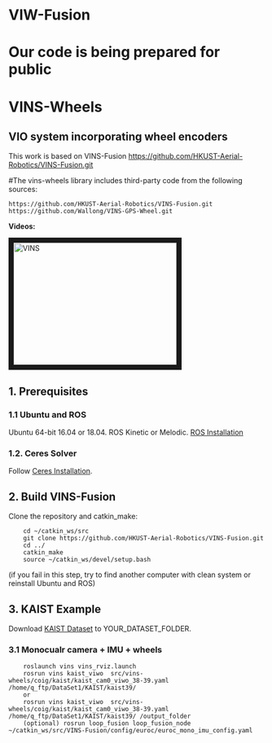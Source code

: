 # VIW-Fusion
# Our code is being prepared for public
# VINS-Wheels
## VIO system incorporating wheel encoders 

This work is based on VINS-Fusion https://github.com/HKUST-Aerial-Robotics/VINS-Fusion.git

#The vins-wheels library includes third-party code from the following sources: 
```
https://github.com/HKUST-Aerial-Robotics/VINS-Fusion.git
https://github.com/Wallong/VINS-GPS-Wheel.git
```

**Videos:**

<a href="https://youtu.be/lcgBF64WMOE" target="_blank"><img src="http://img.youtube.com/vi/lcgBF64WMOE/0.jpg" 
alt="VINS" width="320" height="240" border="10" /></a>

## 1. Prerequisites
### 1.1 **Ubuntu** and **ROS**
Ubuntu 64-bit 16.04 or 18.04.
ROS Kinetic or Melodic. [ROS Installation](http://wiki.ros.org/ROS/Installation)


### 1.2. **Ceres Solver**
Follow [Ceres Installation](http://ceres-solver.org/installation.html).


## 2. Build VINS-Fusion
Clone the repository and catkin_make:
```
    cd ~/catkin_ws/src
    git clone https://github.com/HKUST-Aerial-Robotics/VINS-Fusion.git
    cd ../
    catkin_make
    source ~/catkin_ws/devel/setup.bash
```
(if you fail in this step, try to find another computer with clean system or reinstall Ubuntu and ROS)

## 3. KAIST Example
Download [KAIST Dataset](https://sites.google.com/view/complex-urban-dataset/download-lidar-stereo) to YOUR_DATASET_FOLDER. 

### 3.1 Monocualr camera + IMU + wheels

```
    roslaunch vins vins_rviz.launch
    rosrun vins kaist_viwo  src/vins-wheels/coig/kaist/kaist_cam0_viwo_38-39.yaml /home/q_ftp/DataSet1/KAIST/kaist39/
    or
    rosrun vins kaist_viwo  src/vins-wheels/coig/kaist/kaist_cam0_viwo_38-39.yaml /home/q_ftp/DataSet1/KAIST/kaist39/ /output_folder
    (optional) rosrun loop_fusion loop_fusion_node ~/catkin_ws/src/VINS-Fusion/config/euroc/euroc_mono_imu_config.yaml 
```

